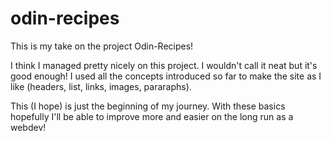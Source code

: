 # odin-recipes
This is my take on the project Odin-Recipes!

I think I managed pretty nicely on this project. I wouldn't call it neat
but it's good enough! I used all the concepts introduced so far to make 
the site as I like (headers, list, links, images, pararaphs). 

This (I hope) is just the beginning of my journey. With these basics 
hopefully I'll be able to improve more and easier on the long run as a 
webdev!
